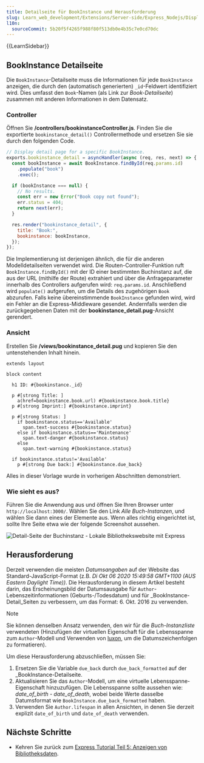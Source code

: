 ```yaml
---
title: Detailseite für BookInstance und Herausforderung
slug: Learn_web_development/Extensions/Server-side/Express_Nodejs/Displaying_data/BookInstance_detail_page_and_challenge
l10n:
  sourceCommit: 5b20f5f4265f988f80f513db0e4b35c7e0cd70dc
---
```


{{LearnSidebar}}

## BookInstance Detailseite

Die `BookInstance`-Detailseite muss die Informationen für jede `BookInstance` anzeigen, die durch den (automatisch generierten) `_id`-Feldwert identifiziert wird. Dies umfasst den `Book`-Namen (als Link zur _Book-Detailseite_) zusammen mit anderen Informationen in dem Datensatz.

### Controller

Öffnen Sie **/controllers/bookinstanceController.js**.
Finden Sie die exportierte `bookinstance_detail()` Controllermethode und ersetzen Sie sie durch den folgenden Code.

```js
// Display detail page for a specific BookInstance.
exports.bookinstance_detail = asyncHandler(async (req, res, next) => {
  const bookInstance = await BookInstance.findById(req.params.id)
    .populate("book")
    .exec();

  if (bookInstance === null) {
    // No results.
    const err = new Error("Book copy not found");
    err.status = 404;
    return next(err);
  }

  res.render("bookinstance_detail", {
    title: "Book:",
    bookinstance: bookInstance,
  });
});
```

Die Implementierung ist derjenigen ähnlich, die für die anderen Modelldetailseiten verwendet wird.
Die Routen-Controller-Funktion ruft `BookInstance.findById()` mit der ID einer bestimmten Buchinstanz auf, die aus der URL (mithilfe der Route) extrahiert und über die Anfrageparameter innerhalb des Controllers aufgerufen wird: `req.params.id`.
Anschließend wird `populate()` aufgerufen, um die Details des zugehörigen `Book` abzurufen.
Falls keine übereinstimmende `BookInstance` gefunden wird, wird ein Fehler an die Express-Middleware gesendet.
Andernfalls werden die zurückgegebenen Daten mit der **bookinstance_detail.pug**-Ansicht gerendert.

### Ansicht

Erstellen Sie **/views/bookinstance_detail.pug** und kopieren Sie den untenstehenden Inhalt hinein.

```pug
extends layout

block content

  h1 ID: #{bookinstance._id}

  p #[strong Title: ]
    a(href=bookinstance.book.url) #{bookinstance.book.title}
  p #[strong Imprint:] #{bookinstance.imprint}

  p #[strong Status: ]
    if bookinstance.status=='Available'
      span.text-success #{bookinstance.status}
    else if bookinstance.status=='Maintenance'
      span.text-danger #{bookinstance.status}
    else
      span.text-warning #{bookinstance.status}

  if bookinstance.status!='Available'
    p #[strong Due back:] #{bookinstance.due_back}
```

Alles in dieser Vorlage wurde in vorherigen Abschnitten demonstriert.

### Wie sieht es aus?

Führen Sie die Anwendung aus und öffnen Sie Ihren Browser unter `http://localhost:3000/`. Wählen Sie den Link _Alle Buch-Instanzen_, und wählen Sie dann eines der Elemente aus. Wenn alles richtig eingerichtet ist, sollte Ihre Seite etwa wie der folgende Screenshot aussehen.

![Detail-Seite der Buchinstanz - Lokale Bibliothekswebsite mit Express](locallibary_express_bookinstance_detail.png)

## Herausforderung

Derzeit verwenden die meisten _Datumsangaben_ auf der Website das Standard-JavaScript-Format (z.B. _Di Okt 06 2020 15:49:58 GMT+1100 (AUS Eastern Daylight Time))_. Die Herausforderung in diesem Artikel besteht darin, das Erscheinungsbild der Datumsausgabe für `Author`-Lebenszeitinformationen (Geburts-/Todesdatum) und für _BookInstance-Detail_Seiten zu verbessern, um das Format: 6. Okt. 2016 zu verwenden.

> [!NOTE]
> Sie können denselben Ansatz verwenden, den wir für die _Buch-Instanzliste_ verwendeten (Hinzufügen der virtuellen Eigenschaft für die Lebensspanne zum `Author`-Modell und Verwenden von [luxon](https://www.npmjs.com/package/luxon), um die Datumszeichenfolgen zu formatieren).

Um diese Herausforderung abzuschließen, müssen Sie:

1. Ersetzen Sie die Variable `due_back` durch `due_back_formatted` auf der _BookInstance-Detailseite.
2. Aktualisieren Sie das `Author`-Modell, um eine virtuelle Lebensspanne-Eigenschaft hinzuzufügen. Die Lebensspanne sollte aussehen wie: _date_of_birth - date_of_death_, wobei beide Werte dasselbe Datumsformat wie `BookInstance.due_back_formatted` haben.
3. Verwenden Sie `Author.lifespan` in allen Ansichten, in denen Sie derzeit explizit `date_of_birth` und `date_of_death` verwenden.

## Nächste Schritte

- Kehren Sie zurück zum [Express Tutorial Teil 5: Anzeigen von Bibliotheksdaten](/de/docs/Learn_web_development/Extensions/Server-side/Express_Nodejs/Displaying_data#displaying_library_data_tutorial_subarticles).
